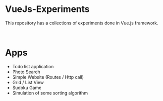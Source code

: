 # VueJs-Experiments
This repository has a collections of experiments done in Vue.js framework.

&nbsp;

# Apps
* Todo list application
* Photo Search
* Simple Website (Routes / Http call)
* Grid / List View
* Sudoku Game
* Simulation of some sorting algorithm

